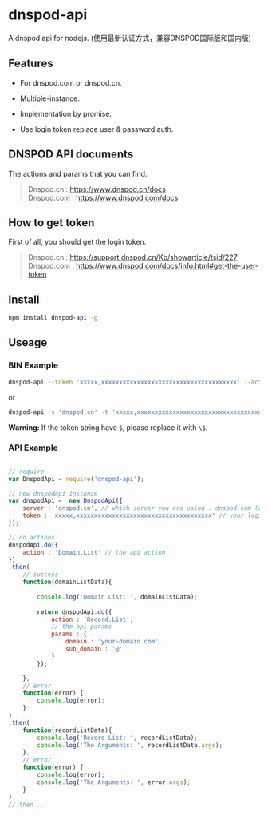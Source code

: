 # dnspod-api

A dnspod api for nodejs. 
(使用最新认证方式，兼容DNSPOD国际版和国内版)

## Features

- For dnspod.com or dnspod.cn.

- Multiple-instance.

- Implementation by promise.

- Use login token replace user & password auth.


## DNSPOD API documents

The actions and params that you can find.

> Dnspod.cn : https://www.dnspod.cn/docs  
> Dnspod.com : https://www.dnspod.com/docs  

## How to get token

First of all, you should get the login token.  

> Dnspod.cn : https://support.dnspod.cn/Kb/showarticle/tsid/227  
> Dnspod.com : https://www.dnspod.com/docs/info.html#get-the-user-token


## Install

```sh
npm install dnspod-api -g
```

## Useage

### BIN Example
```sh
dnspod-api --token 'xxxxx,xxxxxxxxxxxxxxxxxxxxxxxxxxxxxxxxxxxxxx' --action 'Domain.List'
```

or  

```sh
dnspod-api -s 'dnspod.cn' -t 'xxxxx,xxxxxxxxxxxxxxxxxxxxxxxxxxxxxxxxxxxxxx' -a 'Record.List' -p '{"domain": "your-domain.com", "sub_domain": "@"}'
```

**Warning:** If the token string have `$`, please replace it with `\$`.

### API Example

```js

// require
var DnspodApi = require('dnspod-api');

// new dnspodApi instance
var dnspodApi =  new DnspodApi({
    server : 'dnspod.cn', // which server you are using . dnspod.com (default) | dnspod.cn
    token : 'xxxxx,xxxxxxxxxxxxxxxxxxxxxxxxxxxxxxxxxxxxxx' // your login token, you can find how to get this at the top.
});

// do actions
dnspodApi.do({
    action : 'Domain.List' // the api action
})
.then(
    // success
    function(domainListData){
        
        console.log('Domain List: ', domainListData);
        
        return dnspodApi.do({
            action : 'Record.List',
            // the api params
            params : {
                domain : 'your-domain.com',
                sub_domain : '@'
            }
        });

    },
    // error
    function(error) {
        console.log(error);
    }
)
.then(
    function(recordListData){
        console.log('Record List: ', recordListData);
        console.log('The Arguments: ', recordListData.args);
    },
    // error
    function(error) {
        console.log(error);
        console.log('The Arguments: ', error.args);
    }
)
//.then ....
```

